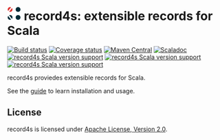 <img src="docs/img/record4s.svg" alt="" width="32"/> record4s: extensible records for Scala
===========================================================================================
[![Build status](https://img.shields.io/github/actions/workflow/status/tarao/record4s/ci.yml)](https://github.com/tarao/record4s/actions/workflows/ci.yml)
[![Coverage status](https://codecov.io/gh/tarao/record4s/graph/badge.svg?token=U9309O1VNK)](https://codecov.io/gh/tarao/record4s)
[![Maven Central](https://img.shields.io/maven-central/v/com.github.tarao/record4s_3.svg)](https://maven-badges.herokuapp.com/maven-central/com.github.tarao/record4s_3)
[![Scaladoc](https://javadoc.io/badge2/com.github.tarao/record4s_3/javadoc.svg?color=blue&label=Scaladoc)](https://javadoc.io/doc/com.github.tarao/record4s_3)
<br>
[![record4s Scala version support](https://index.scala-lang.org/tarao/record4s/record4s/latest-by-scala-version.svg?platform=jvm&color=blue)](https://index.scala-lang.org/tarao/record4s/record4s)
[![record4s Scala version support](https://index.scala-lang.org/tarao/record4s/record4s/latest-by-scala-version.svg?platform=sjs1&color=blue)](https://index.scala-lang.org/tarao/record4s/record4s)
[![record4s Scala version support](https://index.scala-lang.org/tarao/record4s/record4s/latest-by-scala-version.svg?platform=native0.4&color=blue)](https://index.scala-lang.org/tarao/record4s/record4s)

record4s proviedes extensible records for Scala.

See the [guide][] to learn installation and usage.

License
-------

record4s is licensed under [Apache License, Version 2.0][apache2].

[apache2]: https://www.apache.org/licenses/LICENSE-2.0
[guide]: https://tarao.orezdnu.org/record4s/
